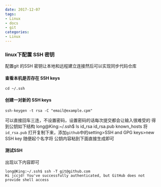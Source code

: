 ```yaml
---
date: 2017-12-07
tags:
- Linux
- docs
- git
categories:
- Linux
---
```

### linux下配置 SSH 密钥
配置git 的SSH 密钥让本地和远程建立连接然后可以实现同步代码仓库

#### 查看本机是否存在 SSH keys

    cd ~/.ssh

#### 创建一对新的 SSH keys

    ssh-keygen -t rsa -C "email@example.cpm"
可以直接回车三连，不设置密码，设置密码的话每次提交都会让输入很难受的
得到公钥如下结构
    long@King:~/.ssh$ ls
    id_rsa  id_rsa.pub  known_hosts
将 `id_rsa.pub` 打开复制下来，添加`github`中的setting>SSH and GPG keys>new SSH key
随便起个名字将 公钥内容粘到下面直接生成即可
#### 测试SSH
出现以下内容即可

    long@King:~/.ssh$ ssh -T git@github.com
    Hi jccjd! You've successfully authenticated, but GitHub does not provide shell access
